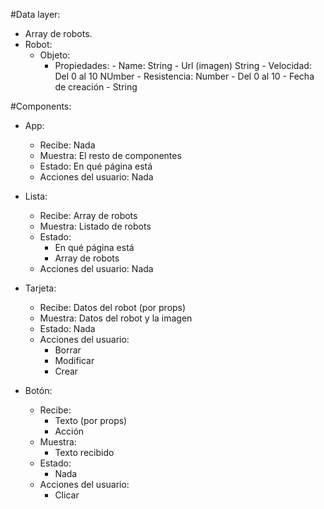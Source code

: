 #Data layer:

- Array de robots.
- Robot:
  - Objeto:
    - Propiedades: - Name: String - Url (imagen) String - Velocidad: Del 0 al 10 NUmber - Resistencia: Number - Del 0 al 10 - Fecha de creación - String

#Components:

- App:

  - Recibe: Nada
  - Muestra: El resto de componentes
  - Estado: En qué página está
  - Acciones del usuario: Nada

- Lista:

  - Recibe: Array de robots
  - Muestra: Listado de robots
  - Estado:
    - En qué página está
    - Array de robots
  - Acciones del usuario: Nada

- Tarjeta:

  - Recibe: Datos del robot (por props)
  - Muestra: Datos del robot y la imagen
  - Estado: Nada
  - Acciones del usuario:
    - Borrar
    - Modificar
    - Crear

- Botón:

  - Recibe:
    - Texto (por props)
    - Acción
  - Muestra:
    - Texto recibido
  - Estado:
    - Nada
  - Acciones del usuario:
    - Clicar

